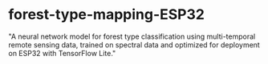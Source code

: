 # forest-type-mapping-ESP32
"A neural network model for forest type classification using multi-temporal remote sensing data, trained on spectral data and optimized for deployment on ESP32 with TensorFlow Lite."
